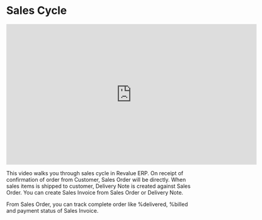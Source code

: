 # Sales Cycle

<iframe width="660" height="371" src="https://www.youtube.com/embed/oAOB6Dmhqyw" frameborder="0" allowfullscreen></iframe>



This video walks you through sales cycle in Revalue ERP. On receipt of confirmation of order from Customer, Sales Order will be directly. When sales items is shipped to customer, Delivery Note is created against Sales Order. You can create Sales Invoice from Sales Order or Delivery Note.

From Sales Order, you can track complete order like %delivered, %billed and payment status of Sales Invoice.
